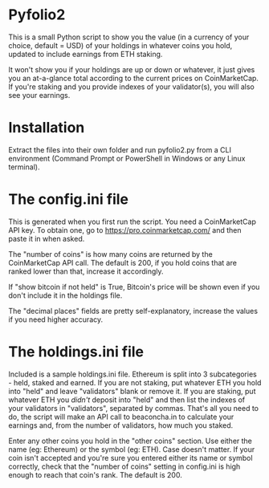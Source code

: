 
Pyfolio2
===================
This is a small Python script to show you the value (in a currency of your choice, default = USD) of 
your holdings in whatever coins you hold, updated to include earnings from ETH staking.

It won't show you if your holdings are up or down or whatever, it just gives you an at-a-glance total
according to the current prices on CoinMarketCap. If you're staking and you provide indexes of your 
validator(s), you will also see your earnings.

Installation
============
Extract the files into their own folder and run pyfolio2.py from a CLI environment (Command Prompt or 
PowerShell in Windows or any Linux terminal).

The config.ini file
===================
This is generated when you first run the script. You need a CoinMarketCap API key. To obtain one, go to 
https://pro.coinmarketcap.com/ and then paste it in when asked. 

The "number of coins" is how many coins are returned by the CoinMarketCap API call. The default is 200, 
if you hold coins that are ranked lower than that, increase it accordingly.

If "show bitcoin if not held" is True, Bitcoin's price will be shown even if you don't include it in the
holdings file.

The "decimal places" fields are pretty self-explanatory, increase the values if you need higher accuracy.

The holdings.ini file
=====================
Included is a sample holdings.ini file. Ethereum is split into 3 subcategories - held, staked and earned. 
If you are not staking, put whatever ETH you hold into "held" and leave "validators" blank or remove it. 
If you are staking, put whatever ETH you *didn't* deposit into "held" and then list the indexes of your 
validators in "validators", separated by commas. That's all you need to do, the script will make an API 
call to beaconcha.in to calculate your earnings and, from the number of validators, how much you staked.

Enter any other coins you hold in the "other coins" section. Use either the name (eg: Ethereum) or the 
symbol (eg: ETH). Case doesn't matter. If your coin isn't accepted and you're sure you entered either its
name or symbol correctly, check that the "number of coins" setting in config.ini is high enough to reach
that coin's rank. The default is 200.
